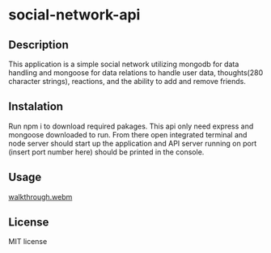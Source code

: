 # social-network-api

## Description
This application is a simple social network utilizing mongodb for data handling and mongoose for data relations to handle user data, thoughts(280 character strings), reactions, and the ability to add and remove friends.
## Instalation
Run npm i to download required pakages. This api only need express and mongoose downloaded to run. From there open integrated terminal and node server should start up the application and API server running on port (insert port number here) should be printed in the console.
## Usage
[walkthrough.webm](https://github.com/Akusluch/social-network-api/assets/141289344/bdb67baa-6274-4d2b-a186-cd9a43e23192)

## License
MIT license
